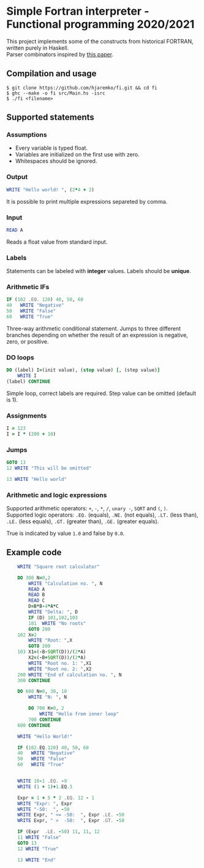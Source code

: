 # Simple Fortran interpreter - Functional programming 2020/2021

This project implements some of the constructs from historical FORTRAN, written purely in Haskell.  
Parser combinators inspired by [this paper](https://www.cs.nott.ac.uk/~pszgmh/monparsing.pdf).

## Compilation and usage

```
$ git clone https://github.com/hjaremko/fi.git && cd fi
$ ghc --make -o fi src/Main.hs -isrc
$ ./fi <filename>
```

## Supported statements

### Assumptions
- Every variable is typed float.
- Variables are initialized on the first use with zero.
- Whitespaces should be ignored.

### Output
```fortran
WRITE "Hello world! ", (2*4 + 2)
```
It is possible to print multiple expressions separeted by comma.

### Input
```fortran
READ A
```
Reads a float value from standard input.

### Labels
Statements can be labeled with **integer** values. Labels should be **unique**.

### Arithmetic IFs
```fortran
IF (102 .EQ. 120) 40, 50, 60
40   WRITE "Negative"
50   WRITE "False"
60   WRITE "True"
```
Three-way arithmetic conditional statement. Jumps to three different branches depending on whether the result of an expression is negative, zero, or positive.

### DO loops
```fortran
DO (label) I=(init value), (stop value) [, (step value)]
    WRITE I
(label) CONTINUE
```
Simple loop, correct labels are required. Step value can be omitted (default is 1).

### Assignments
```fortran
I = 123
I = I * (200 + 10) 
```

### Jumps
```fortran
GOTO 13
12 WRITE "This will be omitted"

13 WRITE "Hello world"
```

### Arithmetic and logic expressions
Supported arithmetic operators: `+`, `-`, `*`, `/`, `unary -`, `SQRT` and `(`, `)`.  
Supported logic operators: `.EQ.` (equals), `.NE.` (not equals), `.LT.` (less than), `.LE.` (less equals), `.GT.` (greater than), `.GE.` (greater equals).

True is indicated by value `1.0` and false by `0.0`.

## Example code

```fortran
    WRITE "Square root calculator"

    DO 300 N=0,2
        WRITE "Calculation no. ", N
        READ A
        READ B
        READ C
        D=B*B-4*A*C
        WRITE "Delta: ", D
        IF (D) 101,102,103
        101  WRITE "No roots"
        GOTO 200
    102 X=2
        WRITE "Root: ",X
        GOTO 200
    103 X1=(-B-SQRT(D))/(2*A)
        X2=(-B+SQRT(D))/(2*A)
        WRITE "Root no. 1: ",X1
        WRITE "Root no. 2: ",X2
    200 WRITE "End of calculation no. ", N
    300 CONTINUE

    DO 600 N=0, 30, 10
        WRITE "N: ", N

        DO 700 K=0, 2
            WRITE "Hello from inner loop"
        700 CONTINUE
    600 CONTINUE

    WRITE "Hello World!"

    IF (102.EQ.120) 40, 50, 60
    40   WRITE "Negative"
    50   WRITE "False"
    60   WRITE "True"


    WRITE 10-1 .EQ. -9
    WRITE (1 + 1)+1.EQ.3

    Expr = 1 + 5 * 2 .EQ. 12 - 1
    WRITE "Expr: ", Expr
    WRITE "-50:  ", -50
    WRITE Expr, " <= -50:  ", Expr .LE. -50
    WRITE Expr, " >  -50:  ", Expr .GT. -50

    IF (Expr  .LE. -50) 11, 11, 12
    11 WRITE "False"
    GOTO 13
    12 WRITE "True"

    13 WRITE "End"
```
